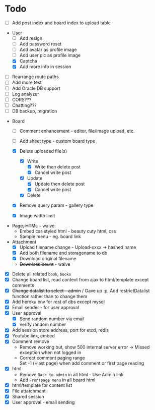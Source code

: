 # Todo

* [ ] Add post index and board index to upload table

* User
    * [ ] Add resign
    * [ ] Add password reset
    * [ ] Add avatar as profile image
    * [ ] Add user pic as profile image
    * [x] Captcha
    * [x] Add more info in session

* [ ] Rearrange route paths
* [ ] Add more test
* [ ] Add Oracle DB support
* [ ] Log analyzer
* [ ] CORS???
* [ ] Chatting???
* [ ] DB backup, migration

* Board
    * [ ] Comment enhancement - editor, file/image upload, etc.
    * [ ] Add sheet type - custom board type
    * [x] Delete uploaded file(s)
        * [x] Write
            * [x] Write then delete post
            * [x] Cancel write post
        * [x] Update
            * [x] Update then delete post
            * [x] Cancel write post
        * [x] Delete
    * [x] Remove query param - gallery type
    * [x] Image width limit


* ~~Page, HTML~~ - waive
    * Embed css styled html - beauty cuty html, css
    * Sample menu - eg. board link
* Attachment
    * [x] Upload filename change - Upload-xxxx -> hashed name
    * [x] Add both filename and storagename to db
    * [x] Download original filename
    * ~~Download count~~ - waive
* [x] Delete all related `book`, `books`
* [x] Change board list, read content from ajax to html/template except comments
* [x] ~~Change datalist to select - admin~~ / Gave up :p, Add restrictDatalist function rather than to change them
* [x] Add heroku env for rest of dbs except mysql
* [x] Email sender - for user approval
* [x] User approval
    * [x] Send random number via email
    * [x] verify random number
* [x] Add session store address, port for etcd, redis
* [x] Youtube link, embed
* [x] Comment remove
    - Remove working but, show 500 internal server error -> Missed exception when not logged in
    - Correct comment paging range<br />
    Set -1 (=last page) when add comment or first page reading
* [x] html
    * Remove `Back to admin` in all html - Use Admin link
    * Add `Frontpage menu` in all board html
* [x] html/template for content list
* [x] File attatchment
* [x] Shared session
* [x] User approval - email sending
